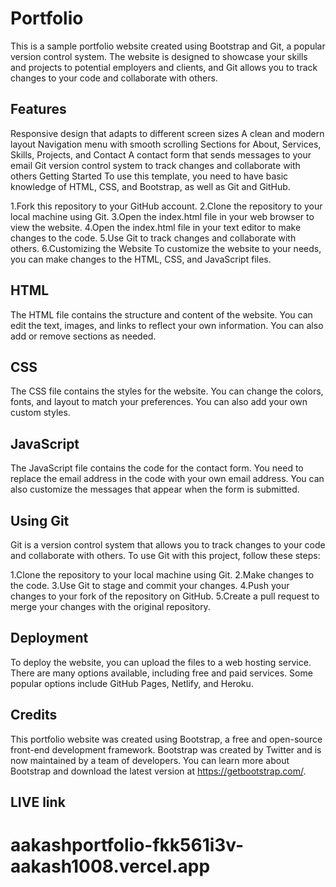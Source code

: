 # Portfolio

This is a sample portfolio website created using Bootstrap and Git, a popular version control system. The website is designed to showcase your skills and projects to potential employers and clients, and Git allows you to track changes to your code and collaborate with others.

## Features

Responsive design that adapts to different screen sizes
A clean and modern layout
Navigation menu with smooth scrolling
Sections for About, Services, Skills, Projects, and Contact
A contact form that sends messages to your email
Git version control system to track changes and collaborate with others
Getting Started
To use this template, you need to have basic knowledge of HTML, CSS, and Bootstrap, as well as Git and GitHub.

1.Fork this repository to your GitHub account.
2.Clone the repository to your local machine using Git.
3.Open the index.html file in your web browser to view the website.
4.Open the index.html file in your text editor to make changes to the code.
5.Use Git to track changes and collaborate with others.
6.Customizing the Website
To customize the website to your needs, you can make changes to the HTML, CSS, and JavaScript files.

## HTML

The HTML file contains the structure and content of the website. You can edit the text, images, and links to reflect your own information. You can also add or remove sections as needed.

## CSS

The CSS file contains the styles for the website. You can change the colors, fonts, and layout to match your preferences. You can also add your own custom styles.

## JavaScript

The JavaScript file contains the code for the contact form. You need to replace the email address in the code with your own email address. You can also customize the messages that appear when the form is submitted.

## Using Git

Git is a version control system that allows you to track changes to your code and collaborate with others. To use Git with this project, follow these steps:

1.Clone the repository to your local machine using Git.
2.Make changes to the code.
3.Use Git to stage and commit your changes.
4.Push your changes to your fork of the repository on GitHub.
5.Create a pull request to merge your changes with the original repository.

## Deployment

To deploy the website, you can upload the files to a web hosting service. There are many options available, including free and paid services. Some popular options include GitHub Pages, Netlify, and Heroku.

## Credits

This portfolio website was created using Bootstrap, a free and open-source front-end development framework. Bootstrap was created by Twitter and is now maintained by a team of developers. You can learn more about Bootstrap and download the latest version at https://getbootstrap.com/.
 
 ## LIVE link 
 # aakashportfolio-fkk561i3v-aakash1008.vercel.app
